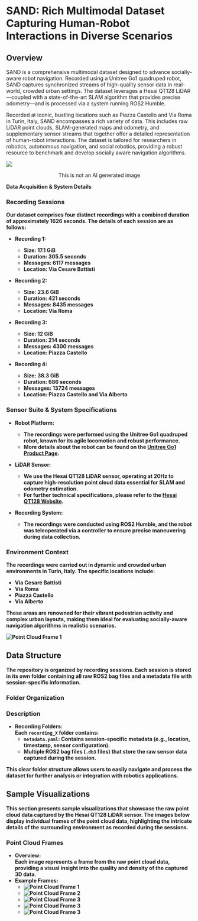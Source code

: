 # SAND: Rich Multimodal Dataset Capturing Human-Robot Interactions in Diverse Scenarios

## Overview

SAND is a comprehensive multimodal dataset designed to advance socially-aware robot navigation. Recorded using a Unitree Go1 quadruped robot, SAND captures synchronized streams of high-quality sensor data in real-world, crowded urban settings. The dataset leverages a Hesai QT128 LiDAR—coupled with a state-of-the-art SLAM algorithm that provides precise odometry—and is processed via a system running ROS2 Humble.

Recorded at iconic, bustling locations such as Piazza Castello and Via Roma in Turin, Italy, SAND encompasses a rich variety of data. This includes raw LiDAR point clouds, SLAM-generated maps and odometry, and supplementary sensor streams that together offer a detailed representation of human-robot interactions. The dataset is tailored for researchers in robotics, autonomous navigation, and social robotics, providing a robust resource to benchmark and develop socially aware navigation algorithms.

![](./images/7.jpeg)

<p align="center">
  This is not an AI generated image
</p>


<strong> Data Acquisition & System Details <strong>

### Recording Sessions
Our dataset comprises four distinct recordings with a combined duration of approximately **1626 seconds**. The details of each session are as follows:

- **Recording 1:**
  - **Size:** 17.1 GiB
  - **Duration:** 305.5 seconds
  - **Messages:** 6117 messages
  - **Location:** Via Cesare Battisti

- **Recording 2:**
  - **Size:** 23.6 GiB
  - **Duration:** 421 seconds
  - **Messages:** 8435 messages
  - **Location:** Via Roma

- **Recording 3:**
  - **Size:** 12 GiB
  - **Duration:** 214 seconds
  - **Messages:** 4300 messages
  - **Location:** Piazza Castello

- **Recording 4:**
  - **Size:** 38.3 GiB
  - **Duration:** 686 seconds
  - **Messages:** 13724 messages
  - **Location:** Piazza Castello and Via Alberto

### Sensor Suite & System Specifications

- **Robot Platform:**
  - The recordings were performed using the **Unitree Go1** quadruped robot, known for its agile locomotion and robust performance.
  - More details about the robot can be found on the [Unitree Go1 Product Page](https://shop.unitree.com/products/unitreeyushutechnologydog-artificial-intelligence-companion-bionic-companion-intelligent-robot-go1-quadruped-robot-dog?srsltid=AfmBOoolAkfvPyK6gfOl0G2-_ozL7nvVu82R6AjaPywBH2e7_77nCqFN).

- **LiDAR Sensor:**
  - We use the **Hesai QT128** LiDAR sensor, operating at 20Hz to capture high-resolution point cloud data essential for SLAM and odometry estimation.
  - For further technical specifications, please refer to the [Hesai QT128 Website](https://www.hesaitech.com/product/qt128/).

- **Recording System:**

  - The recordings were conducted using **ROS2 Humble**, and the robot was teleoperated via a controller to ensure precise maneuvering during data collection.

### Environment Context
The recordings were carried out in dynamic and crowded urban environments in Turin, Italy. The specific locations include:
- **Via Cesare Battisti**
- **Via Roma**
- **Piazza Castello**
- **Via Alberto**

These areas are renowned for their vibrant pedestrian activity and complex urban layouts, making them ideal for evaluating socially-aware navigation algorithms in realistic scenarios.

![Point Cloud Frame 1](./images/8.jpeg)



## Data Structure

The repository is organized by recording sessions. Each session is stored in its own folder containing all raw ROS2 bag files and a metadata file with session-specific information.

### Folder Organization


### Description

- **Recording Folders:**  
  Each `recording_X` folder contains:
  - `metadata.yaml`: Contains session-specific metadata (e.g., location, timestamp, sensor configuration).
  - Multiple ROS2 bag files (`.db3` files) that store the raw sensor data captured during the session.


This clear folder structure allows users to easily navigate and process the dataset for further analysis or integration with robotics applications.



## Sample Visualizations

This section presents sample visualizations that showcase the raw point cloud data captured by the Hesai QT128 LiDAR sensor. The images below display individual frames of the point cloud data, highlighting the intricate details of the surrounding environment as recorded during the sessions.

### Point Cloud Frames
- **Overview:**  
  Each image represents a frame from the raw point cloud data, providing a visual insight into the quality and density of the captured 3D data.
- **Example Frames:**
  - ![Point Cloud Frame 1](./images/1.png)
  - ![Point Cloud Frame 2](./images/2.png)
  - ![Point Cloud Frame 3](./images/3.png)
  - ![Point Cloud Frame 3](./images/4.png)
  - ![Point Cloud Frame 3](./images/5.png)


